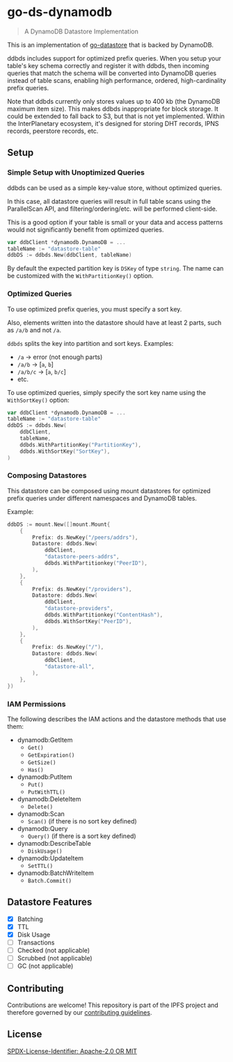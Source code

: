 go-ds-dynamodb
=======================

> A DynamoDB Datastore Implementation

This is an implementation of [go-datastore](https://github.com/ipfs/go-datastore) that is backed by DynamoDB.

ddbds includes support for optimized prefix queries. When you setup your table's key schema correctly and register it with ddbds, then incoming queries that match the schema will be converted into DynamoDB queries instead of table scans, enabling high performance, ordered, high-cardinality prefix queries.

Note that ddbds currently only stores values up to 400 kb (the DynamoDB maximum item size). This makes ddbds inappropriate for block storage. It could be extended to fall back to S3, but that is not yet implemented. Within the InterPlanetary ecosystem, it's designed for storing DHT records, IPNS records, peerstore records, etc.

## Setup ##

### Simple Setup with Unoptimized Queries ###
ddbds can be used as a simple key-value store, without optimized queries.

In this case, all datastore queries will result in full table scans using the ParallelScan API, and filtering/ordering/etc. will be performed client-side.

This is a good option if your table is small or your data and access patterns would not significantly benefit from optimized queries.

```go
var ddbClient *dynamodb.DynamoDB = ...
tableName := "datastore-table"
ddbDS := ddbds.New(ddbClient, tableName)
```

By default the expected partition key is `DSKey` of type `string`. The name can be customized with the `WithPartitionKey()` option.


### Optimized Queries ###
To use optimized prefix queries, you must specify a sort key. 

Also, elements written into the datastore should have at least 2 parts, such as `/a/b` and not `/a`. 

`ddbds` splits the key into partition and sort keys.  Examples:

* `/a` -> error (not enough parts)
* `/a/b` -> [`a`, `b`]
* `/a/b/c` -> [`a`, `b/c`]
* etc.

To use optimized queries, simply specify the sort key name using the `WithSortKey()` option:

```go
var ddbClient *dynamodb.DynamoDB = ...
tableName := "datastore-table"
ddbDS := ddbds.New(
	ddbClient, 
	tableName,
	ddbds.WithPartitionKey("PartitionKey"),
	ddbds.WithSortKey("SortKey"),
)
```

### Composing Datastores ###
This datastore can be composed using mount datastores for optimized prefix queries under different namespaces and DynamoDB tables.

Example:

```go
ddbDS := mount.New([]mount.Mount{
	{
		Prefix: ds.NewKey("/peers/addrs"),
		Datastore: ddbds.New(
			ddbClient,
			"datastore-peers-addrs",
			ddbds.WithPartitionkey("PeerID"),
		),
	},
	{
		Prefix: ds.NewKey("/providers"),
		Datastore: ddbds.New(
			ddbClient,
			"datastore-providers",
			ddbds.WithPartitionkey("ContentHash"),
			ddbds.WithSortKey("PeerID"),
		),
	},
	{
		Prefix: ds.NewKey("/"),
		Datastore: ddbds.New(
			ddbClient,
			"datastore-all",
		),
	},
})
```

### IAM Permissions ###
The following describes the IAM actions and the datastore methods that use them:

* dynamodb:GetItem
  * `Get()`
  * `GetExpiration()`
  * `GetSize()`
  * `Has()`
* dynamodb:PutItem
  * `Put()`
  * `PutWithTTL()`
* dynamodb:DeleteItem
  * `Delete()`
* dynamodb:Scan
  * `Scan()` (if there is no sort key defined)
* dynamodb:Query
  * `Query()` (if there is a sort key defined)
* dynamodb:DescribeTable
  * `DiskUsage()`
* dynamodb:UpdateItem
  * `SetTTL()`
* dynamodb:BatchWriteItem
  * `Batch.Commit()`

## Datastore Features ##

* [x] Batching
* [x] TTL
* [x] Disk Usage
* [ ] Transactions
* [ ] Checked (not applicable)
* [ ] Scrubbed (not applicable)
* [ ] GC (not applicable)

## Contributing

Contributions are welcome! This repository is part of the IPFS project and therefore governed by our [contributing guidelines](https://github.com/ipfs/community/blob/master/CONTRIBUTING.md).

## License

[SPDX-License-Identifier: Apache-2.0 OR MIT](LICENSE.md)

